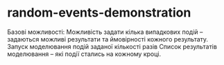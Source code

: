 # random-events-demonstration
Базові можливості: Можливість задати кілька випадкових подій – задаються можливі результати та ймовірності кожного результату. Запуск моделювання подій заданої кількості разів Список результатів моделювання – які події стались на кожному кроці.
